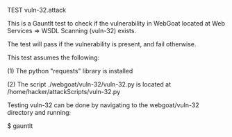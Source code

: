 TEST vuln-32.attack

This is a Gauntlt test to check if the vulnerability in WebGoat located at Web Services => WSDL Scanning (vuln-32) exists.

The test will pass if the vulnerability is present, and fail otherwise.

This test assumes the following:

(1) The python "requests" library is installed

(2) The script ./webgoat/vuln-32/vuln-32.py is located at /home/hacker/attackScripts/vuln-32.py

Testing vuln-32 can be done by navigating to the webgoat/vuln-32 directory and running:

$ gauntlt
